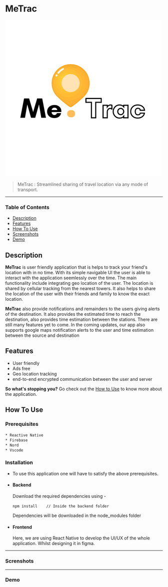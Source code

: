 # MeTrac
![Logo](https://github.com/bilal-aamer/MeTrac/blob/cee74025cdc456acd293832dc6f674aec0c36c95/MeTrac/assets/logo.png?raw=true)

>MeTrac :  Streamlined sharing of travel location via any mode of transport.
----
### Table of Contents

- [Description](#description)
- [Features](#features)
- [How To Use](#how-to-use)
- [Screenshots](#screenshots)
- [Demo](#demo)

## Description
  **MeTrac** is user friendly application that is helps to track your friend's location with in no time. With its simple navigable UI the user is able to interact with the application seemlessly over the time. The main functionality include integrating geo location of the user. The location is shared by cellular tracking from the nearest towers. It also helps to share the location of the user with their friends and family to know the exact location.
  
  **MeTrac** also provide notifications and remainders to the users giving alerts of the destination. It also provides the estimated time to reach the destination, also provides time estimation between the stations. There are still many features yet to come.  In the coming updates, our app also supports google maps notification alerts to the user and time estimation between the source and destination
  
  
  ## Features
  - User friendly
  - Ads free
  - Geo location tracking
  - end-to-end encrypted communication between the user and server
  
  **So what's stopping you?**
   Go check out the [How to Use](#how-to-use) to know more about the application.
   
   ## How To Use
   
   ### Prerequisites
    * Reactive Native
    * Firebase
    * Nord
    * Vscode
  ### Installation
 * To use this application one will have to satisfy the above  prerequisites.
 
 * #### Backend
    Download the required dependencies using -

    ``` npm install    // Inside the backend folder   ```

    Dependencies will be downloaded in the node_modules folder
    
 * #### Frontend
    Here, we are using React Native to develop the UI/UX of the whole application. Whilst designing it in figma.



----
  ### Screnshots
    
-----  
  ### Demo
    
    
  
  
 
